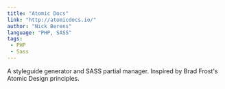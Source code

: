 ```yaml
---
title: "Atomic Docs"
link: "http://atomicdocs.io/"
author: "Nick Berens"
language: "PHP, SASS"
tags:
 - PHP
 - Sass
---
```


A styleguide generator and SASS partial manager. Inspired by Brad Frost's Atomic Design principles.
